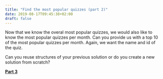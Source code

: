 ```yaml
---
title: "Find the most popular quizzes (part 2)"
date: 2019-08-17T09:45:38+02:00
draft: false
---
```


Now that we know the overal most popular quizzes, we would also like to know the most popular quizzes per month.
Can you provide us with a top 10 of the most popular quizzes per month. Again, we want the name and id of the quiz.

Can you reuse structures of your previous solution or do you create a new
solution from scratch?


**[Part 3](/challenge/find_most_popular_quizzes_3)**
